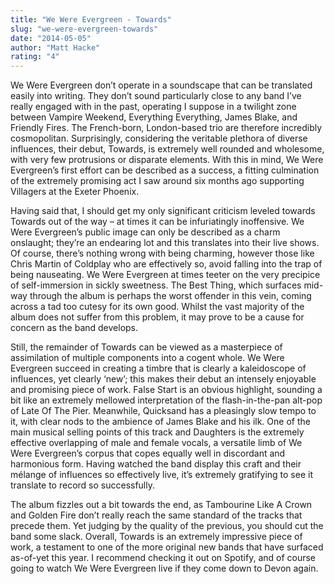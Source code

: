 ```yaml
---
title: "We Were Evergreen - Towards"
slug: "we-were-evergreen-towards"
date: "2014-05-05"
author: "Matt Hacke"
rating: "4"
---
```


We Were Evergreen don’t operate in a soundscape that can be translated easily into writing. They don’t sound particularly close to any band I’ve really engaged with in the past, operating I suppose in a twilight zone between Vampire Weekend, Everything Everything, James Blake, and Friendly Fires. The French-born, London-based trio are therefore incredibly cosmopolitan. Surprisingly, considering the veritable plethora of diverse influences, their debut, Towards, is extremely well rounded and wholesome, with very few protrusions or disparate elements. With this in mind, We Were Evergreen’s first effort can be described as a success, a fitting culmination of the extremely promising act I saw around six months ago supporting Villagers at the Exeter Phoenix.

Having said that, I should get my only significant criticism leveled towards Towards out of the way – at times it can be infuriatingly inoffensive. We Were Evergreen’s public image can only be described as a charm onslaught; they’re an endearing lot and this translates into their live shows. Of course, there’s nothing wrong with being charming, however those like Chris Martin of Coldplay who are effectively so, avoid falling into the trap of being nauseating. We Were Evergreen at times teeter on the very precipice of self-immersion in sickly sweetness. The Best Thing, which surfaces mid-way through the album is perhaps the worst offender in this vein, coming across a tad too cutesy for its own good. Whilst the vast majority of the album does not suffer from this problem, it may prove to be a cause for concern as the band develops.

Still, the remainder of Towards can be viewed as a masterpiece of assimilation of multiple components into a cogent whole. We Were Evergreen succeed in creating a timbre that is clearly a kaleidoscope of influences, yet clearly ‘new’; this makes their debut an intensely enjoyable and promising piece of work. False Start is an obvious highlight, sounding a bit like an extremely mellowed interpretation of the flash-in-the-pan alt-pop of Late Of The Pier. Meanwhile, Quicksand has a pleasingly slow tempo to it, with clear nods to the ambience of James Blake and his ilk. One of the main musical selling points of this track and Daughters is the extremely effective overlapping of male and female vocals, a versatile limb of We Were Evergreen’s corpus that copes equally well in discordant and harmonious form. Having watched the band display this craft and their mélange of influences so effectively live, it’s extremely gratifying to see it translate to record so successfully.

The album fizzles out a bit towards the end, as Tambourine Like A Crown and Golden Fire don’t really reach the same standard of the tracks that precede them. Yet judging by the quality of the previous, you should cut the band some slack. Overall, Towards is an extremely impressive piece of work, a testament to one of the more original new bands that have surfaced as-of-yet this year. I recommend checking it out on Spotify, and of course going to watch We Were Evergreen live if they come down to Devon again.
